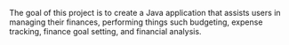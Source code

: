 The goal of this project is to create a Java application that assists users in managing their finances, performing things such budgeting, expense tracking, finance goal setting, and financial analysis.

